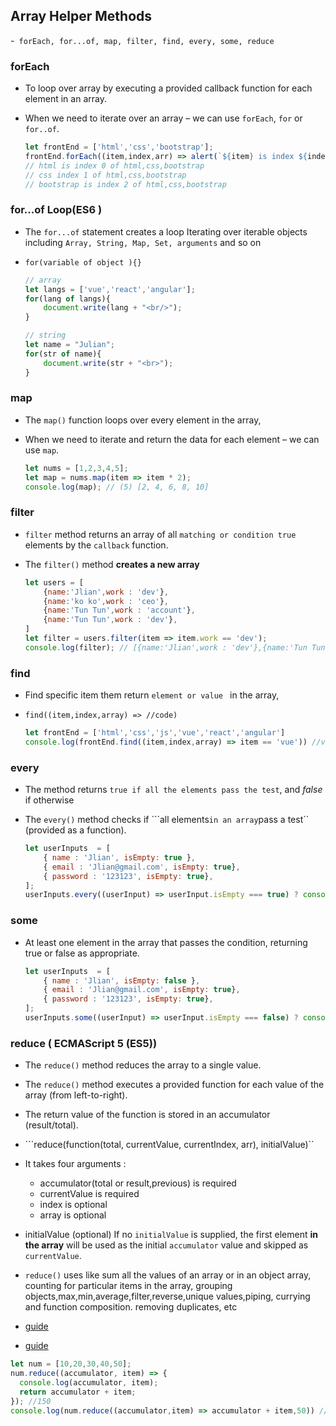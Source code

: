 ## Array Helper Methods 

 -` forEach, for...of, map, filter, find, every, some, reduce`





### forEach

- To loop over array by executing a provided callback function for each element in an array.

- When we need to iterate over an array – we can use `forEach`, `for` or `for..of`.

  ```js
  let frontEnd = ['html','css','bootstrap'];
  frontEnd.forEach((item,index,arr) => alert(`${item} is index ${index} of ${arr}`))
  // html is index 0 of html,css,bootstrap
  // css index 1 of html,css,bootstrap
  // bootstrap is index 2 of html,css,bootstrap
  ```



### for...of  Loop(ES6 )

- The ``for...of`` statement creates a loop Iterating over iterable objects including ```Array, String, Map, Set, arguments``` and so on

- `for(variable of object ){}`

  ```js
  // array
  let langs = ['vue','react','angular'];
  for(lang of langs){
      document.write(lang + "<br/>");  
  }
  
  // string
  let name = "Julian";
  for(str of name){
      document.write(str + "<br>");
  }
  ```

  



### map

- The `map()` function loops over every element in the array,

- When we need to iterate and return the data for each element – we can use `map`.

  ```js
  let nums = [1,2,3,4,5];
  let map = nums.map(item => item * 2);
  console.log(map); // (5) [2, 4, 6, 8, 10]
  ```



### filter

- `filter` method  returns an array of all ``matching or condition true``  elements  by the `callback` function.

- The `filter()` method **creates a new array** 

  

  ```js
  let users = [
      {name:'Jlian',work : 'dev'},
      {name:'ko ko',work : 'ceo'},
      {name:'Tun Tun',work : 'account'},
      {name:'Tun Tun',work : 'dev'},
  ]
  let filter = users.filter(item => item.work == 'dev');
  console.log(filter); // [{name:'Jlian',work : 'dev'},{name:'Tun Tun',work : 'dev'},]
  ```



### find


- Find specific item them return  `element or value ` in the array, 

- `find((item,index,array) => //code)`

  ```js
  let frontEnd = ['html','css','js','vue','react','angular']
  console.log(frontEnd.find((item,index,array) => item == 'vue')) //vue
  ```



### every

- The method returns ```true if all the elements pass the test```, and *false* if otherwise

- The `every()` method checks if  ```all elements`` in an array ``pass a test`` (provided as a function).

  ```js
  let userInputs  = [
      { name : 'Jlian', isEmpty: true },
      { email : 'Jlian@gmail.com', isEmpty: true},
      { password : '123123', isEmpty: true},
  ];
  userInputs.every((userInput) => userInput.isEmpty === true) ? console.log('ok') :console.log('rquired fields') 
  ```



### some

- At least one element in the array that passes the condition, returning true or false as appropriate.

  ```js
  let userInputs  = [
      { name : 'Jlian', isEmpty: false },
      { email : 'Jlian@gmail.com', isEmpty: true},
      { password : '123123', isEmpty: true},
  ];
  userInputs.some((userInput) => userInput.isEmpty === false) ? console.log('ok') :console.log('rquired fields')  // rquired fields
  ```





### reduce ( ECMAScript 5 (ES5))

- The `reduce()` method reduces the array to a single value.

- The `reduce()` method executes a provided function for each value of the array (from left-to-right).

- The return value of the function is stored in an accumulator (result/total).

- ```reduce(function(total, currentValue, currentIndex, arr), initialValue)``

- It takes four arguments  :

  - accumulator(total or result,previous) is required
  - currentValue is required
  - index is optional
  - array is optional

- initialValue (optional) If no `initialValue` is supplied, the first element **in the array** will be used as the initial `accumulator` value and skipped as `currentValue`.

- `reduce()`  uses like sum all the values of an array or in an object array, counting for particular items in the array, grouping objects,max,min,average,filter,reverse,unique values,piping, currying and function composition. removing duplicates, etc

- [guide](https://developer.mozilla.org/en-US/docs/Web/JavaScript/Reference/Global_Objects/Array/reduce)

- [guide](http://zetcode.com/javascript/reduce/)

```js
let num = [10,20,30,40,50];
num.reduce((accumulator, item) => {
  console.log(accumulator, item);
  return accumulator + item;
}); //150 
console.log(num.reduce((accumulator,item) => accumulator + item,50)) //200
```


